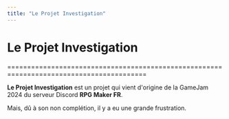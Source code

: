 ```yaml
---
title: "Le Projet Investigation"
---
```

# Le Projet Investigation

=========================================================================================

**Le Projet Investigation** est un projet qui vient d'origine de la GameJam 2024 du serveur Discord **RPG Maker FR**.

Mais, dû à son non complétion, il y a eu une grande frustration.